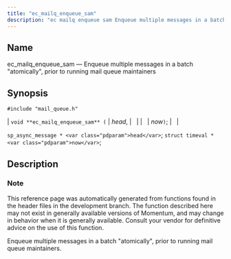 ```yaml
---
title: "ec_mailq_enqueue_sam"
description: "ec mailq enqueue sam Enqueue multiple messages in a batch atomically prior to running mail queue maintainers void ec mailq enqueue sam head now sp async message head struct timeval now This reference page was automatically generated from functions found in the header files in the development branch The function..."
---
```


<a name="apis.ec_mailq_enqueue_sam"></a> 
## Name

ec_mailq_enqueue_sam — Enqueue multiple messages in a batch "atomically", prior to running mail queue maintainers

## Synopsis

`#include "mail_queue.h"`

| `void **ec_mailq_enqueue_sam** (` | <var class="pdparam">head</var>, |   |
|   | <var class="pdparam">now</var>`)`; |   |

`sp_async_message * <var class="pdparam">head</var>`;
`struct timeval * <var class="pdparam">now</var>`;<a name="idp54379968"></a> 
## Description

### Note

This reference page was automatically generated from functions found in the header files in the development branch. The function described here may not exist in generally available versions of Momentum, and may change in behavior when it is generally available. Consult your vendor for definitive advice on the use of this function.

Enqueue multiple messages in a batch "atomically", prior to running mail queue maintainers.